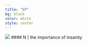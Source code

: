 ```yaml
---
title: "EP"
bg: black
color: white
style: center
---
```

<img src="{{ site.url }}/img/N_cover.jpg">
#### N | the importance of insanity
<div class="bbplayer">
  <div class="bb-col-1">
     <span class="bb-rewind"></span>
     <span class="bb-play"></span>
     <span class="bb-forward"></span>
  </div>
  <div class="bb-col-2">
  <span class="bb-trackTime"></span>
  <span class="bb-trackLength"></span>
  </div>
  <span class="bb-trackTitle"></span>
  	<audio>
    	<source src="audio/N/a sense of impending doom.ogg">
    	<source src="audio/N/path of destruction.ogg">
    	<source src="audio/N/the importance of insanity.ogg">
  	</audio>
</div>
